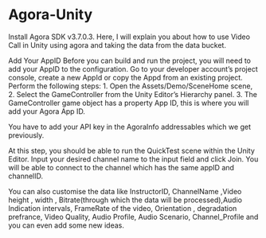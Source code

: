 # Agora-Unity

Install Agora SDK v3.7.0.3.
 Here, I will explain you about how to use Video Call in Unity using agora and taking the data from the data bucket.

Add Your AppID
    Before you can build and run the project, you will need to add your AppID to the configuration. 
    Go to your developer account’s project console, create a new AppId or copy the Appd from an 
    existing project. Perform the following steps:
        1. Open the Assets/Demo/SceneHome scene, 
        2. Select the GameController from the Unity Editor’s Hierarchy panel. 
        3. The GameController game object has a property App ID, this is where you will add your Agora App ID.

You have to add your API key in the AgoraInfo addressables which we get previously.

At this step, you should be able to run the QuickTest scene within the Unity Editor. Input your desired 
channel name to the input field and click Join. You will be able to connect to the channel which has the same appID and channelID.

You can also customise the data like InstructorID, ChannelName ,Video height , width , Bitrate(through which the data will be processed),Audio Indication intervals, FrameRate of the video, Orientation , degradation prefrance, Video Quality, Audio Profile, Audio Scenario, Channel_Profile and you can even add some new ideas.

